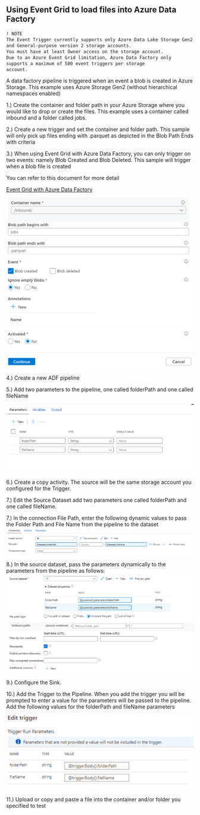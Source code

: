 ## Using Event Grid to load files into Azure Data Factory

```
! NOTE 
The Event Trigger currently supports only Azure Data Lake Storage Gen2 and General-purpose version 2 storage accounts. 
You must have at least Owner access on the storage account. 
Due to an Azure Event Grid limitation, Azure Data Factory only supports a maximum of 500 event triggers per storage 
account.
```

A data factory pipeline is triggered when an event a blob is created in Azure Storage. This example uses Azure Storage Gen2 (without hierarchical namespaces enabled)

1.) Create the container and folder path in your Azure Storage where you would like to drop or create the files. This example uses a container called inbound and a folder called jobs.

2.) Create a new trigger and set the container and folder path. This sample will only pick up files ending with .parquet as depicted in the Blob Path Ends with criteria

3.) When using Event Grid with Azure Data Factory,  you can only trigger on two events: namely Blob Created and Blob Deleted.  This sample will trigger when a blob file is created

You can refer to this document for more detail

[Event Grid with Azure Data Factory](https://docs.microsoft.com/en-us/azure/data-factory/how-to-create-event-trigger)

<img src="https://github.com/kavarral/Images/blob/master/ADFTrigger.PNG?raw=true" />

4.) Create a new ADF pipeline

5.) Add two parameters to the pipeline, one called folderPath and one called fileName 

<img src="https://github.com/kavarral/Images/blob/master/EventGrid_PipelineParameters.PNG?raw=true" />

6.) Create a copy activity. The source will be the same storage account you configured for the Trigger.

7.) Edit the Source Dataset add two parameters one called folderPath and one called fileName.

7.) In the connection File Path, enter the following dynamic values to pass the Folder Path and File Name from the pipeline to the dataset
<img src="https://github.com/kavarral/Images/blob/master/EventGrid_Souce.PNG?raw=true" />

8.) In the source dataset, pass the parameters dynamically to the parameters from the pipeline as follows: 
<img src="https://github.com/kavarral/Images/blob/master/EventGrid_SouceDataset.PNG?raw=true" />

9.) Configure the Sink. 

10.) Add the Trigger to the Pipeline. When you add the trigger you will be prompted to enter a value for the parameters will be passed to the pipeline. Add the following values for the folderPath and fileName parameters

<img src="https://github.com/kavarral/Images/blob/master/TriggerParameters.PNG?raw=true" />

11.) Upload or copy and paste a file into the container and/or folder you specified to test 




